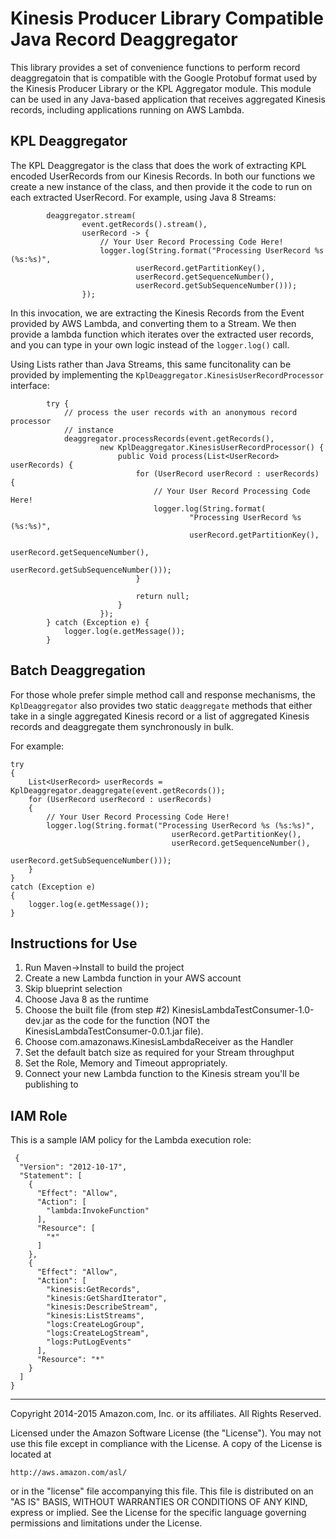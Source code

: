 # Kinesis Producer Library Compatible Java Record Deaggregator

This library provides a set of convenience functions to perform record deaggregatoin that is compatible with the Google Protobuf format used by the Kinesis Producer Library or the KPL Aggregator module.  This module can be used in any Java-based application that receives aggregated Kinesis records, including applications running on AWS Lambda.

## KPL Deaggregator

The KPL Deaggregator is the class that does the work of extracting KPL encoded UserRecords from our Kinesis Records. In both our functions we create a new instance of the class, and then provide it the code to run on each extracted UserRecord. For example, using Java 8 Streams:

```
        deaggregator.stream(
                event.getRecords().stream(),
                userRecord -> {
                    // Your User Record Processing Code Here!
                    logger.log(String.format("Processing UserRecord %s (%s:%s)",
                            userRecord.getPartitionKey(),
                            userRecord.getSequenceNumber(),
                            userRecord.getSubSequenceNumber()));
                });
```

In this invocation, we are extracting the Kinesis Records from the Event provided by AWS Lambda, and converting them to a Stream. We then provide a lambda function which iterates over the extracted user records, and you can type in your own logic instead of the `logger.log()` call.

Using Lists rather than Java Streams, this same funcitonality can be provided by implementing the `KplDeaggregator.KinesisUserRecordProcessor` interface:

```
        try {
            // process the user records with an anonymous record processor
            // instance
            deaggregator.processRecords(event.getRecords(),
                    new KplDeaggregator.KinesisUserRecordProcessor() {
                        public Void process(List<UserRecord> userRecords) {
                            for (UserRecord userRecord : userRecords) {
                                // Your User Record Processing Code Here!
                                logger.log(String.format(
                                        "Processing UserRecord %s (%s:%s)",
                                        userRecord.getPartitionKey(),
                                        userRecord.getSequenceNumber(),
                                        userRecord.getSubSequenceNumber()));
                            }

                            return null;
                        }
                    });
        } catch (Exception e) {
            logger.log(e.getMessage());
        }
```

## Batch Deaggregation

For those whole prefer simple method call and response mechanisms, the `KplDeaggregator` also provides two static `deaggregate` methods that either take in a single aggregated Kinesis record or a list of aggregated Kinesis records and deaggregate them synchronously in bulk.

For example:

```
try
{
    List<UserRecord> userRecords = KplDeaggregator.deaggregate(event.getRecords());
    for (UserRecord userRecord : userRecords)
    {
        // Your User Record Processing Code Here!
        logger.log(String.format("Processing UserRecord %s (%s:%s)", 
                                    userRecord.getPartitionKey(), 
                                    userRecord.getSequenceNumber(),
                                    userRecord.getSubSequenceNumber()));
    }
}
catch (Exception e)
{
    logger.log(e.getMessage());
}
```

## Instructions for Use

1. Run Maven->Install to build the project
2. Create a new Lambda function in your AWS account
3. Skip blueprint selection
4. Choose Java 8 as the runtime
5. Choose the built file (from step #2) KinesisLambdaTestConsumer-1.0-dev.jar as the code for the function (NOT the KinesisLambdaTestConsumer-0.0.1.jar file).
6. Choose com.amazonaws.KinesisLambdaReceiver as the Handler
7. Set the default batch size as required for your Stream throughput
8. Set the Role, Memory and Timeout appropriately.
9. Connect your new Lambda function to the Kinesis stream you'll be publishing to

## IAM Role

This is a sample IAM policy for the Lambda execution role:

```
 {
  "Version": "2012-10-17",
  "Statement": [
    {
      "Effect": "Allow",
      "Action": [
        "lambda:InvokeFunction"
      ],
      "Resource": [
        "*"
      ]
    },
    {
      "Effect": "Allow",
      "Action": [
        "kinesis:GetRecords",
        "kinesis:GetShardIterator",
        "kinesis:DescribeStream",
        "kinesis:ListStreams",
        "logs:CreateLogGroup",
        "logs:CreateLogStream",
        "logs:PutLogEvents"
      ],
      "Resource": "*"
    }
  ]
}
```

----

Copyright 2014-2015 Amazon.com, Inc. or its affiliates. All Rights Reserved.

Licensed under the Amazon Software License (the "License"). You may not use this file except in compliance with the License. A copy of the License is located at

	http://aws.amazon.com/asl/

or in the "license" file accompanying this file. This file is distributed on an "AS IS" BASIS, WITHOUT WARRANTIES OR CONDITIONS OF ANY KIND, express or implied. See the License for the specific language governing permissions and limitations under the License.